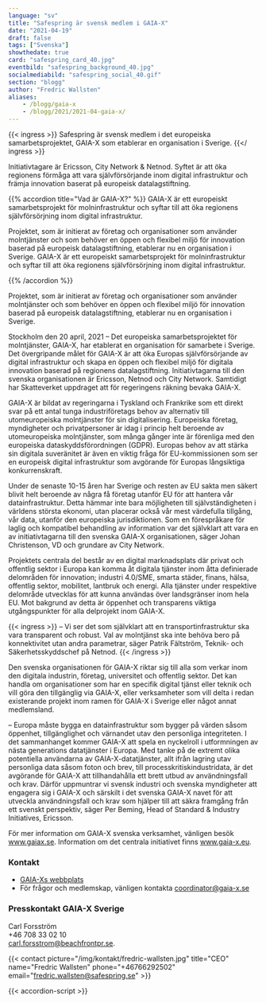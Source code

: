 ```yaml
---
language: "sv"
title: "Safespring är svensk medlem i GAIA-X"
date: "2021-04-19"
draft: false
tags: ["Svenska"]
showthedate: true
card: "safespring_card_40.jpg"
eventbild: "safespring_background_40.jpg"
socialmediabild: "safespring_social_40.gif"
section: "blogg"
author: "Fredric Wallsten"
aliases:
    - /blogg/gaia-x
    - /blogg/2021/2021-04-gaia-x/
---
```


{{< ingress >}}
Safespring är svensk medlem i det europeiska samarbetsprojektet, GAIA-X som etablerar en organisation i Sverige.
{{</ ingress >}}

Initiativtagare är Ericsson, City Network & Netnod. Syftet är att öka regionens förmåga att vara självförsörjande inom digital infrastruktur och främja innovation baserat på europeisk datalagstiftning.

{{% accordion title="Vad är GAIA-X?" %}}
GAIA-X är ett europeiskt samarbetsprojekt för molninfrastruktur och syftar till att öka regionens självförsörjning inom digital infrastruktur.

Projektet, som är initierat av företag och organisationer som använder molntjänster och som behöver en öppen och flexibel miljö för innovation baserad på europeisk datalagstiftning, etablerar nu en organisation i Sverige.
GAIA-X är ett europeiskt samarbetsprojekt för molninfrastruktur och syftar till att öka regionens självförsörjning inom digital infrastruktur.

{{% /accordion %}}

Projektet, som är initierat av företag och organisationer som använder molntjänster och som behöver en öppen och flexibel miljö för innovation baserad på europeisk datalagstiftning, etablerar nu en organisation i Sverige.

Stockholm den 20 april, 2021 – Det europeiska samarbetsprojektet för molntjänster, GAIA-X, har etablerat en organisation för samarbete i Sverige. Det övergripande målet för GAIA-X är att öka Europas självförsörjande av digital infrastruktur och skapa en öppen och flexibel miljö för digitala innovation baserad på regionens datalagstiftning. Initiativtagarna till den svenska organisationen är Ericsson, Netnod och City Network. Samtidigt har Skatteverket uppdraget att för regeringens räkning bevaka GAIA-X.

GAIA-X är bildat av regeringarna i Tyskland och Frankrike som ett direkt svar på ett antal tunga industriföretags behov av alternativ till utomeuropeiska molntjänster för sin digitalisering. Europeiska företag, myndigheter och privatpersoner är idag i princip helt beroende av utomeuropeiska molntjänster, som många gånger inte är förenliga med den europeiska dataskyddsförordningen (GDPR). Europas behov av att stärka sin digitala suveränitet är även en viktig fråga för EU-kommissionen som ser en europeisk digital infrastruktur som avgörande för Europas långsiktiga konkurrenskraft.

Under de senaste 10-15 åren har Sverige och resten av EU sakta men säkert blivit helt beroende av några få företag utanför EU för att hantera vår datainfrastruktur. Detta hämmar inte bara möjligheten till självständigheten i världens största ekonomi, utan placerar också vår mest värdefulla tillgång, vår data, utanför den europeiska jurisdiktionen. Som en förespråkare för laglig och kompatibel behandling av information var det självklart att vara en av initiativtagarna till den svenska GAIA-X organisationen, säger Johan Christenson, VD och grundare av City Network.

Projektets centrala del består av en digital marknadsplats där privat och offentlig sektor i Europa kan komma åt digitala tjänster inom åtta definierade delområden för innovation; industri 4.0/SME, smarta städer, finans, hälsa, offentlig sektor, mobilitet, lantbruk och energi. Alla tjänster under respektive delområde utvecklas för att kunna användas över landsgränser inom hela EU. Mot bakgrund av detta är öppenhet och transparens viktiga utgångspunkter för alla delprojekt inom GAIA-X.

{{< ingress >}}
– Vi ser det som självklart att en transportinfrastruktur ska vara transparent och robust. Val av molntjänst ska inte behöva bero på konnektivitet utan andra parametrar, säger Patrik Fältström, Teknik- och Säkerhetsskyddschef på Netnod.
{{< /ingress >}}

Den svenska organisationen för GAIA-X riktar sig till alla som verkar inom den digitala industrin, företag, universitet och offentlig sektor. Det kan handla om organisationer som har en specifik digital tjänst eller teknik och vill göra den tillgänglig via GAIA-X, eller verksamheter som vill delta i redan existerande projekt inom ramen för GAIA-X i Sverige eller något annat medlemsland.

– Europa måste bygga en datainfrastruktur som bygger på värden såsom öppenhet, tillgänglighet och värnandet utav den personliga integriteten. I det sammanhanget kommer GAIA-X att spela en nyckelroll i utformningen av nästa generations datatjänster i Europa. Med tanke på de extremt olika potentiella användarna av GAIA-X-datatjänster, allt ifrån lagring utav personliga data såsom foton och brev, till processkritiskindustridata, är det avgörande för GAIA-X att tillhandahålla ett brett utbud av användningsfall och krav. Därför uppmuntrar vi svensk industri och svenska myndigheter att engagera sig i GAIA-X och särskilt i det svenska GAIA-X navet för att utveckla användningsfall och krav som hjälper till att säkra framgång från ett svenskt perspektiv, säger Per Beming, Head of Standard & Industry Initiatives, Ericsson.

För mer information om GAIA-X svenska verksamhet, vänligen besök www.gaiax.se. Information om det centrala initiativet finns www.gaia-x.eu.

### Kontakt

- [GAIA-Xs webbplats](www.gaiax.se)
- För frågor och medlemskap, vänligen kontakta coordinator@gaia-x.se

### Presskontakt GAIA-X Sverige

Carl Forsström<br>
+46 708 33 02 10<br>
carl.forsstrom@beachfrontpr.se.

{{< contact picture="/img/kontakt/fredric-wallsten.jpg" title="CEO" name="Fredric Wallsten" phone="+46766292502" email="fredric.wallsten@safespring.se" >}}

{{< accordion-script >}}
